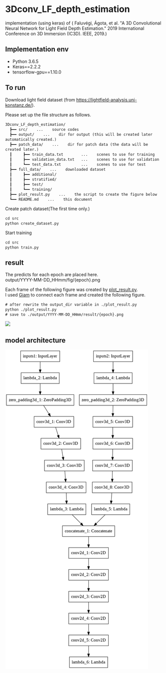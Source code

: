 # 3Dconv_LF_depth_estimation
implementation (using keras) of ( Faluvégi, Ágota, et al. "A 3D Convolutional Neural Network for Light Field Depth Estimation." 2019 International Conference on 3D Immersion (IC3D). IEEE, 2019.)

## Implementation env
- Python 3.6.5
- Keras==2.2.2
- tensorflow-gpu==1.10.0

## To run
Download light field dataset (from https://lightfield-analysis.uni-konstanz.de/).  

Please set up the file structure as follows.  
```
3Dconv_LF_depth_estimation/
  ┣━━ src/    ...    source codes
  ┣━━ output/    ...    dir for output (this will be created later automatically created.)
  ┣━━ patch_data/    ...    dir for patch data (the data will be created later.)
  ┃     ┣━━ train_data.txt        ...    scenes to use for training
  ┃     ┣━━ validation_data.txt   ...    scenes to use for validation
  ┃     ┗━━ test_data.txt         ...    scenes to use for test
  ┣━━ full_data/    ...    downloaded dataset
  ┃     ┣━━ additional/
  ┃     ┣━━ stratified/
  ┃     ┣━━ test/
  ┃     ┗━━ training/
  ┣━━ plot_result.py    ...    the script to create the figure below
  ┗━━ README.md    ...    this document
```

Create patch dataset(The first time only.)  
```
cd src
python create_dataset.py
```

Start training
```
cd src
python train.py
```

## result
The predicts for each epoch are placed here.  
output/YYYY-MM-DD_HHmm/fig/{epoch}.png  
  
Each frame of the following figure was created by [plot_result.py](./plot_result.py).  
I used [Giam](http://furumizo.net/tsu/giamd.htm) to connect each frame and created the following figure.  
```
# after rewrite the output_dir variable in ./plot_result.py
python ./plot_result.py
# save to ./output/YYYY-MM-DD_HHmm/result/{epoch}.png  
```

![](result.gif)

## model architecture
![](model_plot.png)